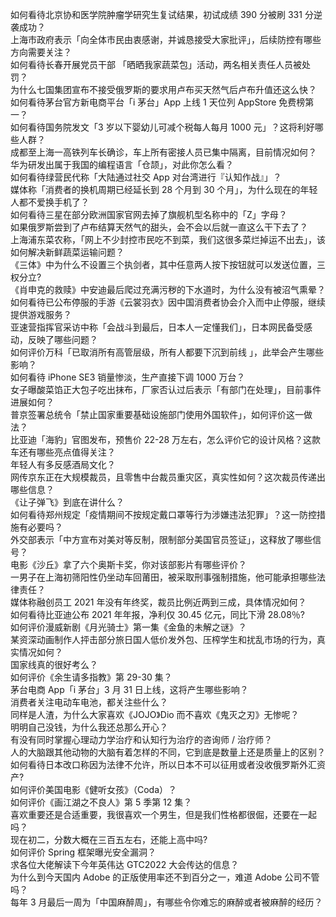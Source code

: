 如何看待北京协和医学院肿瘤学研究生复试结果，初试成绩 390 分被刷 331 分逆袭成功？  
上海市政府表示「向全体市民由衷感谢，并诚恳接受大家批评」，后续防控有哪些方向需要关注？  
如何看待长春开展党员干部 「晒晒我家蔬菜包」活动，两名相关责任人员被处罚？  
为什么七国集团宣布不接受俄罗斯的要求用卢布买天然气后卢布升值还这么快？  
如何看待茅台官方新电商平台「i 茅台」App 上线 1 天位列 AppStore 免费榜第一？  
如何看待国务院发文「3 岁以下婴幼儿可减个税每人每月 1000 元」？这将利好哪些人群？  
成都至上海一高铁列车长确诊，车上所有密接人员已集中隔离，目前情况如何？  
华为研发出属于我国的编程语言「仓颉」，对此你怎么看？  
如何看待绿营民代称「大陆通过社交 App 对台湾进行『认知作战』」？  
媒体称「消费者的换机周期已经延长到 28 个月到 30 个月」，为什么现在的年轻人都不爱换手机了？  
如何看待三星在部分欧洲国家官网去掉了旗舰机型名称中的「Z」字母？  
如果俄罗斯尝到了卢布结算天然气的甜头，会不会以后就一直这么干下去了？  
上海浦东菜农称，「网上不少封控市民吃不到菜，我们这很多菜烂掉运不出去」，该如何解决新鲜蔬菜运输问题？  
《三体》中为什么不设置三个执剑者，其中任意两人按下按钮就可以发送位置，三权分立?  
《肖申克的救赎》中安迪最后爬过充满污秽的下水道时，为什么没有被沼气熏晕？  
如何看待已公布停服的手游《云裳羽衣》因中国消费者协会介入而中止停服，继续提供游戏服务？  
亚速营指挥官采访中称「会战斗到最后，日本人一定懂我们」，日本网民备受感动，反映了哪些问题？  
如何评价万科「已取消所有高管层级，所有人都要下沉到前线 」，此举会产生哪些影响？  
如何看待 iPhone SE3 销量惨淡，生产直接下调 1000 万台？  
女子曝酸菜馅正大包子吃出抹布，厂家否认过后表示「有部门在处理」，目前事件进展如何？  
普京签署总统令「禁止国家重要基础设施部门使用外国软件」，如何评价这一做法？  
比亚迪「海豹」官图发布，预售价 22-28 万左右，怎么评价它的设计风格？这款车还有哪些亮点值得关注？  
年轻人有多反感酒局文化？  
网传京东正在大规模裁员，且零售中台裁员重灾区，真实性如何？这次裁员传递出哪些信息？  
《让子弹飞》到底在讲什么？  
如何看待郑州规定「疫情期间不按规定戴口罩等行为涉嫌违法犯罪」？这一防控措施有必要吗？  
外交部表示「中方宣布对美对等反制，限制部分美国官员签证」，这释放了哪些信号？  
电影《沙丘》拿了六个奥斯卡奖，你对该部影片有哪些评价？  
一男子在上海初筛阳性仍坐动车回莆田，被采取刑事强制措施，他可能承担哪些法律责任？  
媒体称融创员工 2021 年没有年终奖，裁员比例近两到三成，具体情况如何？  
如何看待比亚迪公布 2021 年年报，净利仅 30.45 亿元，同比下滑 28.08％?  
如何评价漫威新剧《月光骑士》第一集《金鱼的未解之谜》？  
某资深动画制作人抨击部分旅日国人低价发外包、压榨学生和扰乱市场的行为，真实情况如何？  
国家线真的很好考么？  
如何评价《余生请多指教》第 29-30 集？  
茅台电商 App「i 茅台」3 月 31 日上线，这将产生哪些影响？  
消费者关注电动车电池，都关注些什么？  
同样是人渣，为什么大家喜欢《JOJO》Dio 而不喜欢《鬼灭之刃》无惨呢？  
明明自己没钱，为什么我还总那么开心？  
有没有同时掌握心理动力学治疗和认知行为治疗的咨询师 / 治疗师？  
人的大脑跟其他动物的大脑有着怎样的不同，它到底是数量上还是质量上的区别？  
如何看待日本改口称因为法律不允许，所以日本不可以征用或者没收俄罗斯外汇资产?  
如何评价美国电影《健听女孩》（Coda）？  
如何评价《画江湖之不良人》第 5 季第 12 集？  
喜欢重要还是合适重要，我很喜欢一个男生，但是我们性格都很倔，还要在一起吗？  
现在初二，分数大概在三百五左右，还能上高中吗?  
如何评价 Spring 框架曝光安全漏洞？  
求各位大佬解读下今年英伟达 GTC2022 大会传达的信息？  
为什么到今天国内 Adobe 的正版使用率还不到百分之一，难道 Adobe 公司不管吗？  
每年 3 月最后一周为「中国麻醉周」，有哪些令你难忘的麻醉或者被麻醉的经历？  
